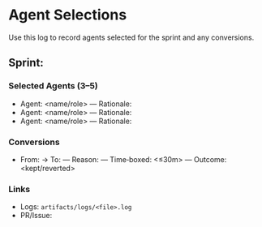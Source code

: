 # Agent Selections

Use this log to record agents selected for the sprint and any conversions.

## Sprint: <fill in>

### Selected Agents (3–5)
- Agent: <name/role> — Rationale: <short reason>
- Agent: <name/role> — Rationale: <short reason>
- Agent: <name/role> — Rationale: <short reason>

### Conversions
- From: <agent> → To: <agent> — Reason: <why> — Time‑boxed: <≤30m> — Outcome: <kept/reverted>

### Links
- Logs: `artifacts/logs/<file>.log`
- PR/Issue: <link or ID>
